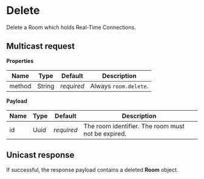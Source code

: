 # Delete

Delete a Room which holds Real-Time Connections.



## Multicast request

**Properties**

Name             | Type   | Default    | Description
---------------- | ------ | ---------- | ------------------
method           | String | _required_ | Always `room.delete`.

**Payload**

Name   | Type | Default    | Description
------ | ---- | ---------- | ------------------
id     | Uuid | _required_ | The room identifier. The room must not be expired.



## Unicast response

If successful, the response payload contains a deleted **Room** object.

